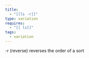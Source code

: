 ```yaml
---
title:
  - "[[ls -r]]"
type: variation
requires:
  - "[[ ls]]"
tags:
  - variation
---
```

-r (reverse)
reverses the order of a sort